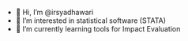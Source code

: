 - 👋 Hi, I’m @irsyadhawari
- 👀 I’m interested in statistical software (STATA)
- 🌱 I’m currently learning tools for Impact Evaluation


<!---
irsyadhawari/irsyadhawari is a ✨ special ✨ repository because its `README.md` (this file) appears on your GitHub profile.
You can click the Preview link to take a look at your changes.
--->
